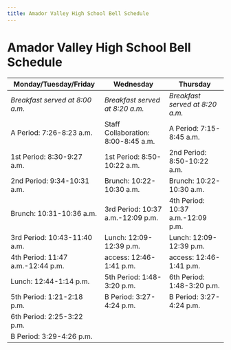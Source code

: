 ```yaml
---
title: Amador Valley High School Bell Schedule
---
```


# Amador Valley High School Bell Schedule

Monday/Tuesday/Friday | Wednesday | Thursday
--- | --- | ---
*Breakfast served at 8:00 a.m.* | *Breakfast served at 8:20 a.m.* | *Breakfast served at 8:20 a.m.*
A Period: 7:26-8:23 a.m. | Staff Collaboration: 8:00-8:45 a.m. | A Period: 7:15-8:45 a.m.
1st Period: 8:30-9:27 a.m. | 1st Period: 8:50-10:22 a.m. | 2nd Period: 8:50-10:22 a.m.
2nd Period: 9:34-10:31 a.m. | Brunch: 10:22-10:30 a.m. | Brunch: 10:22-10:30 a.m.
Brunch: 10:31-10:36 a.m. | 3rd Period: 10:37 a.m.-12:09 p.m. | 4th Period: 10:37 a.m.-12:09 p.m.
3rd Period: 10:43-11:40 a.m. | Lunch: 12:09-12:39 p.m. | Lunch: 12:09-12:39 p.m.
4th Period: 11:47 a.m.-12:44 p.m. | access: 12:46-1:41 p.m. | access: 12:46-1:41 p.m.
Lunch: 12:44-1:14 p.m. | 5th Period: 1:48-3:20 p.m. | 6th Period: 1:48-3:20 p.m.
5th Period: 1:21-2:18 p.m. | B Period: 3:27-4:24 p.m. | B Period: 3:27-4:24 p.m.
6th Period: 2:25-3:22 p.m. | | 
B Period: 3:29-4:26 p.m. | | 